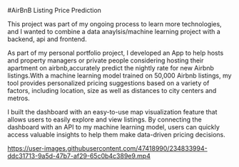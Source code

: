 #AirBnB Listing Price Prediction

This project was part of my ongoing process to learn more technologies, and I wanted to combine a data anaylsis/machine learning project with a backend, api and frontend. 

As part of my personal portfolio project, I developed an App to help hosts and property managers or private people considering hosting their
apartment on airbnb,accurately predict the nightly rate for new Airbnb listings.With a machine learning model trained on 50,000 Airbnb listings,
my tool provides personalized pricing suggestions based on a variety of factors, including location, size as well as distances to city centers and metros.

I built the dashboard with an easy-to-use map visualization feature that allows users to easily explore and view listings.
By connecting the dashboard with an API to my machine learning model, users can quickly access valuable insights to help them make data-driven pricing decisions.


https://user-images.githubusercontent.com/47418990/234833994-ddc31713-9a5d-47b7-af29-65c0b4c389e9.mp4

